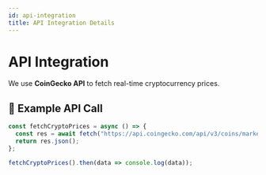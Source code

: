 ```yaml
---
id: api-integration
title: API Integration Details
---
```


# API Integration

We use **CoinGecko API** to fetch real-time cryptocurrency prices.

## 📌 Example API Call

```ts
const fetchCryptoPrices = async () => {
  const res = await fetch("https://api.coingecko.com/api/v3/coins/markets?vs_currency=usd&ids=bitcoin,ethereum,cardano,dogecoin,solana");
  return res.json();
};

fetchCryptoPrices().then(data => console.log(data));
